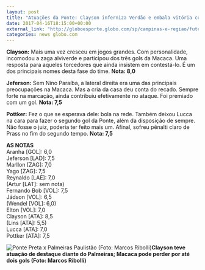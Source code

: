 ```yaml
---
layout: post
title: "Atuações da Ponte: Clayson inferniza Verdão e embala vitória convincente "
date: 2017-04-16T18:15:00+00:00
external_link: "http://globoesporte.globo.com/sp/campinas-e-regiao/futebol/times/ponte-preta/noticia/2017/04/atuacoes-da-ponte-clayson-inferniza-verdao-e-embala-vitoria-convincente.html"
categories: news globo.com
---
```

 **Clayson:** Mais uma vez cresceu em jogos grandes. Com personalidade, incomodou a zaga alviverde e participou dos três gols da Macaca. Uma resposta para aqueles torcedores que ainda insistem em contestá-lo. É um dos principais nomes desta fase do time. **Nota: 8,0**  
  
**Jeferson:** Sem Nino Paraíba, a lateral direita era uma das principais preocupações na Macaca. Mas a cria da casa deu conta do recado. Sempre forte na marcação, ainda contribuiu efetivamente no ataque. Foi premiado com um gol. **Nota: 7,5**  
  
**Pottker:** Fez o que se esperava dele: bola na rede. Também deixou Lucca na cara para fazer o segundo gol da Ponte, além da disposição de sempre. Não fosse o juiz, poderia ter feito mais um. Afinal, sofreu pênalti claro de Prass no fim do segundo tempo. **Nota: 7,5**  
  
**AS NOTAS**  
Aranha [GOL]: 6,0  
Jeferson [LAD]: 7,5  
Marllon [ZAG]: 7,0  
Yago [ZAG]: 7,5  
Reynaldo [LAE]: 7,0  
(Artur [LAT]: sem nota)  
Fernando Bob [VOL]: 7,5  
Jádson [VOL]: 6,5  
(Wendel [VOL]: 6,0)  
Elton [VOL]: 7,0  
Clayson [ATA]: 8,5  
(Lins [ATA]: 5,5)  
Lucca [ATA]: 7,0  
Pottker [ATA]: 7,5

 ![Ponte Preta x Palmeiras Paulistão (Foto: Marcos Ribolli)](http://s2.glbimg.com/lrGkCxfukvXqRIv0JEryuZWnako=/0x134:2000x1265/690x390/s.glbimg.com/es/ge/f/original/2017/04/16/ponxpal02_jL77kt5.jpg "Ponte Preta x Palmeiras Paulistão (Foto: Marcos Ribolli)")**Clayson teve atuação de destaque diante do Palmeiras; Macaca pode perder por até dois gols (Foto: Marcos Ribolli)**

